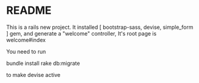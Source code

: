 # README

This is a rails new project.
It installed [ bootstrap-sass, devise, simple_form ] gem, and generate a "welcome" controller,
It's root page is welcome#index

You need to run

bundle install
rake db:migrate

to make devise active
